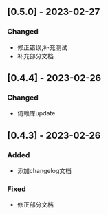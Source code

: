 ## [0.5.0] - 2023-02-27

### Changed
- 修正错误,补充测试
- 补充部分文档

## [0.4.4] - 2023-02-26

### Changed
- 倚赖库update

## [0.4.3] - 2023-02-26

### Added
- 添加changelog文档

### Fixed
- 修正部分文档